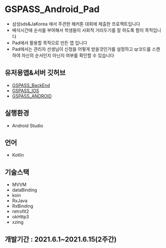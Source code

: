 # GSPASS_Android_Pad
* 삼성sds&JaKorea 에서 주관한 해커톤 대회에 제출한 프로젝트입니다
* 배식시간에 순서를 부여해서 학생들이 사회적 거리두기를 잘 하도록 함이 목적입니다
* Pad에서 활용할 목적으로 만든 앱 입니다
* Pad에서는 관리자 선생님이 신청을 어떻게 받을것인가를 설정하고 qr코드를 스캔하여 자신의 순서인지 아닌지 여부를 확인할 수 있습니다
## 유저용앱&서버 깃허브
* [GSPASS_BackEnd](https://github.com/semicolonDSM/GSPASS_BACKEND)
* [GSPASS_IOS](https://github.com/semicolonDSM/GSPASS_iOS)
* [GSPASS_ANDROID](https://github.com/semicolonDSM/GSPASS_Android)
## 실행환경
* Android Studio
## 언어
* Kotlin
## 기술스택
* MVVM
* dataBinding
* koin
* RxJava
* RxBinding
* retrofit2
* okHttp3
* xzing
## 개발기간 : 2021.6.1~2021.6.15(2주간)

